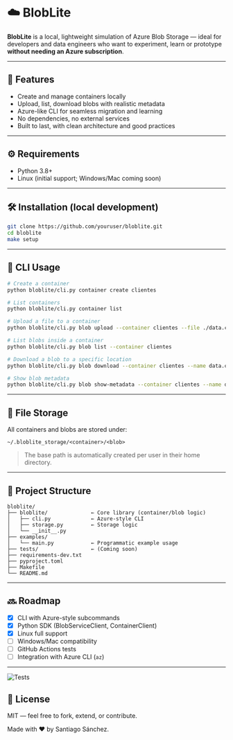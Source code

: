 # ☁️ BlobLite

**BlobLite** is a local, lightweight simulation of Azure Blob Storage — ideal for developers and data engineers who want to experiment, learn or prototype **without needing an Azure subscription**.

---

## 🚀 Features

- Create and manage containers locally
- Upload, list, download blobs with realistic metadata
- Azure-like CLI for seamless migration and learning
- No dependencies, no external services
- Built to last, with clean architecture and good practices

---

## ⚙️ Requirements

- Python 3.8+
- Linux (initial support; Windows/Mac coming soon)

---

## 🛠 Installation (local development)

```bash
git clone https://github.com/youruser/bloblite.git
cd bloblite
make setup
```

---

## 🧪 CLI Usage

```bash
# Create a container
python bloblite/cli.py container create clientes

# List containers
python bloblite/cli.py container list

# Upload a file to a container
python bloblite/cli.py blob upload --container clientes --file ./data.csv

# List blobs inside a container
python bloblite/cli.py blob list --container clientes

# Download a blob to a specific location
python bloblite/cli.py blob download --container clientes --name data.csv --dest ./downloads/

# Show blob metadata
python bloblite/cli.py blob show-metadata --container clientes --name data.csv
```

---

## 📁 File Storage

All containers and blobs are stored under:

```
~/.bloblite_storage/<container>/<blob>
```

> The base path is automatically created per user in their home directory.

---

## 📂 Project Structure

```
bloblite/
├── bloblite/              ← Core library (container/blob logic)
│   ├── cli.py             ← Azure-style CLI
│   ├── storage.py         ← Storage logic
│   └── __init__.py
├── examples/
│   └── main.py            ← Programmatic example usage
├── tests/                 ← (Coming soon)
├── requirements-dev.txt
├── pyproject.toml
├── Makefile
└── README.md
```

---

## 🔜 Roadmap

- [x] CLI with Azure-style subcommands
- [x] Python SDK (BlobServiceClient, ContainerClient)
- [x] Linux full support
- [ ] Windows/Mac compatibility
- [ ] GitHub Actions tests
- [ ] Integration with Azure CLI (`az`)

---


![Tests](https://github.com/ESanchezL469/bloblite/actions/workflows/test.yml/badge.svg)


## 🪪 License

MIT — feel free to fork, extend, or contribute.

Made with ❤️ by Santiago Sánchez.